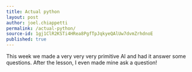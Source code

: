```yaml
---
title: Actual python
layout: post
author: joel.chiappetti
permalink: /actual-python/
source-id: 1gj1ClR2KSTi4HRea8PgfTpJqkyeQAlUw7dvmZrhdnoE
published: true
---
```

This week we made a very very very primitive AI and had it answer some questions. After the lesson, I even made mine ask a question! 

